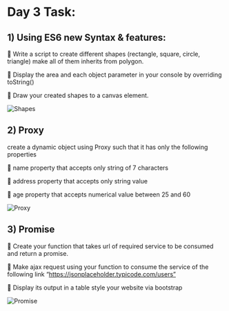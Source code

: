 # Day 3 Task:


## 1) Using ES6 new Syntax & features:

 Write a script to create different shapes (rectangle, square, circle, triangle) make all of them inherits from polygon.

 Display the area and each object parameter in your console by overriding toString()

 Draw your created shapes to a canvas element.


![Shapes](https://user-images.githubusercontent.com/76956637/218323001-8493a5e6-4a5a-4c89-9600-4d9252228aa5.png)


## 2) Proxy

create a dynamic object using Proxy such that it has only the following properties

 name property that accepts only string of 7 characters

 address property that accepts only string value

 age property that accepts numerical value between 25 and 60


![Proxy](https://user-images.githubusercontent.com/76956637/218323005-abd03a26-25b1-4672-ad12-750406568ec7.png)


## 3) Promise

 Create your function that takes url of required service to be consumed and return a promise.

 Make ajax request using your function to consume the service of the following link “https://jsonplaceholder.typicode.com/users”

 Display its output in a table style your website via bootstrap

![Promise](https://user-images.githubusercontent.com/76956637/218323004-265d2218-0f4e-412d-b2a0-f8cb20e2e76b.png)

